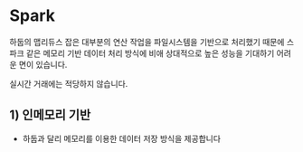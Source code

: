 # Spark

하둡의 맵리듀스 잡은 대부분의 연산 작업을 파일시스템을 기반으로 처리했기 때문에 스파크 같은 메모리 기반 데이터 처리 방식에 비애 상대적으로 높은 성능을 기대하기 어려운 면이 있습니다.

실시간 거래에는 적당하지 않습니다.

## 1) 인메모리 기반

- 하둡과 달리 메모리를 이용한 데이터 저장 방식을 제공합니다

